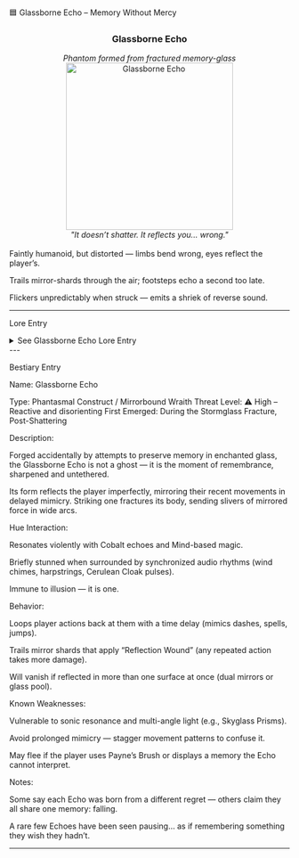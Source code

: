 🟦 Glassborne Echo – Memory Without Mercy

<div align="center">
  <h3>Glassborne Echo</h3>
  <i>Phantom formed from fractured memory-glass</i></br>
  <img src="../../assets/monsters/glassborne-echo.png" alt="Glassborne Echo" width="300">
  </br><i>"It doesn’t shatter. It reflects you... wrong."</i></br></br>
</div>Faintly humanoid, but distorted — limbs bend wrong, eyes reflect the player’s.

Trails mirror-shards through the air; footsteps echo a second too late.

Flickers unpredictably when struck — emits a shriek of reverse sound.



---

Lore Entry

<details><summary>See Glassborne Echo Lore Entry</summary>Lore Entry: Etching from a sealed mirror-window, signed by the Zaffre Glasswright

> “Some reflections lie. Others linger.”



> I thought to trap a memory in cobalt, a kindness in solid light. But the wind here remembers grief too well, and the glass began to ache.



> The Echo was not what I captured. It was what I tried to forget — how I moved, how I reached, how I failed. It mimics the moment I last looked in the glass. That pain became recursive. It moved without me.



> Now it wanders the skyglass shelves, looping itself — a broken dance. I hear my own voice call out when it strikes.



> If you see it, don’t fight what you know. Fight what you pretend not to.



> — Zaffre Glasswright



</details>
---

Bestiary Entry

Name:	Glassborne Echo

Type:	Phantasmal Construct / Mirrorbound Wraith
Threat Level:	⚠️ High – Reactive and disorienting
First Emerged:	During the Stormglass Fracture, Post-Shattering


Description:

Forged accidentally by attempts to preserve memory in enchanted glass, the Glassborne Echo is not a ghost — it is the moment of remembrance, sharpened and untethered.

Its form reflects the player imperfectly, mirroring their recent movements in delayed mimicry. Striking one fractures its body, sending slivers of mirrored force in wide arcs.

Hue Interaction:

Resonates violently with Cobalt echoes and Mind-based magic.

Briefly stunned when surrounded by synchronized audio rhythms (wind chimes, harpstrings, Cerulean Cloak pulses).

Immune to illusion — it is one.


Behavior:

Loops player actions back at them with a time delay (mimics dashes, spells, jumps).

Trails mirror shards that apply “Reflection Wound” (any repeated action takes more damage).

Will vanish if reflected in more than one surface at once (dual mirrors or glass pool).


Known Weaknesses:

Vulnerable to sonic resonance and multi-angle light (e.g., Skyglass Prisms).

Avoid prolonged mimicry — stagger movement patterns to confuse it.

May flee if the player uses Payne’s Brush or displays a memory the Echo cannot interpret.


Notes:

Some say each Echo was born from a different regret — others claim they all share one memory: falling.

A rare few Echoes have been seen pausing… as if remembering something they wish they hadn’t.



---


